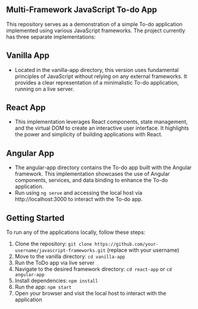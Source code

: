 ## Multi-Framework JavaScript To-do App
This repository serves as a demonstration of a simple To-do application implemented using various JavaScript frameworks. The project currently has three separate implementations:

## Vanilla App
* Located in the vanilla-app directory, this version uses fundamental principles of JavaScript without relying on any external frameworks. It provides a clear representation of a minimalistic To-do application, running on a live server.

## React App
* This implementation leverages React components, state management, and the virtual DOM to create an interactive user interface. It highlights the power and simplicity of building applications with React.

## Angular App
* The angular-app directory contains the To-do app built with the Angular framework. This implementation showcases the use of Angular components, services, and data binding to enhance the To-do application.
* Run using ```ng serve``` and accessing the local host via http://localhost:3000 to interact with the To-do app.

## Getting Started
To run any of the applications locally, follow these steps:
1. Clone the repository: ```git clone https://github.com/your-username/javascript-frameworks.git``` (replace with your username)
2. Move to the vanilla directory: ```cd vanilla-app```
3. Run the ToDo app via live server
4. Navigate to the desired framework directory: ```cd react-app``` or ```cd angular-app```
5. Install dependencies: ``` npm install ```
8. Run the app: ``` npm start ```
9. Open your browser and visit the local host to interact with the application
 
